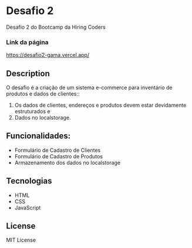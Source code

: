 # Desafio 2 

Desafio 2 do Bootcamp da Hiring Coders

### Link da página

https://desafio2-gama.vercel.app/

## Description
O desafio é a criação de um sistema e-commerce para inventário de produtos e dados de clientes::

1. Os dados de clientes, endereços e produtos devem estar devidamente estruturados e 
2. Dados no localstorage.

## Funcionalidades:
- Formulário de Cadastro de Clientes
- Formulário de Cadastro de Produtos
- Armazenamento dos dados no localstorage

## Tecnologias
- HTML
- CSS
- JavaScript

## License
MIT License